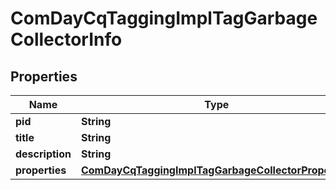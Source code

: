 

# ComDayCqTaggingImplTagGarbageCollectorInfo

## Properties

Name | Type | Description | Notes
------------ | ------------- | ------------- | -------------
**pid** | **String** |  |  [optional]
**title** | **String** |  |  [optional]
**description** | **String** |  |  [optional]
**properties** | [**ComDayCqTaggingImplTagGarbageCollectorProperties**](ComDayCqTaggingImplTagGarbageCollectorProperties.md) |  |  [optional]



